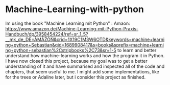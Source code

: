 # Machine-Learning-with-python
Im using the book "Machine Learning mit Python" : 
Amaon: https://www.amazon.de/Machine-Learning-mit-Python-Praxis-Handbuch/dp/3958454224/ref=sr_1_5?__mk_de_DE=ÅMÅŽÕÑ&crid=1X19C1M3W6OTD&keywords=machine+learning+python+Sebastian&qid=1689908417&s=books&sprefix=machine+learning+python+sebastian%2Cstripbooks%2C73&sr=1-5
to learn and better understand how machine-learning works and how the program it in Python. I have now closed this project, because my goal was to get a better understanding of it and have summarised and inspected all of the code and chapters, that seem useful to me. I might add some implementations, like for the trees or Adaline later, but i consider this project as finished.

